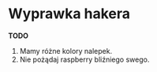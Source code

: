 # Wyprawka hakera

**TODO**

1. Mamy różne kolory nalepek.
2. Nie pożądaj raspberry bliźniego swego.